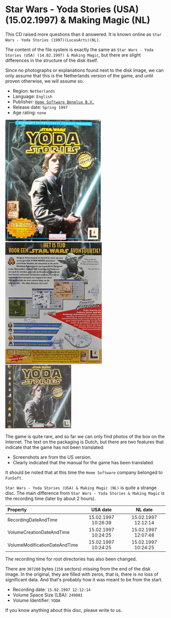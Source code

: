 Star Wars - Yoda Stories (USA) (15.02.1997) & Making Magic (NL)
===============================================================

This CD raised more questions than it answered.
It is known online as `Star Wars - Yoda Stories (1997)(LucasArts)(NL)`.

The content of the file system is exactly the same as `Star Wars - Yoda Stories (USA) (14.02.1997) & Making Magic`,
but there are slight differences in the structure of the disk itself.

Since no photographs or explanations found next to the disk image, we can only assume
that this is the Netherlands version of the game, and until proven otherwise, we will assume so.

* Region: `Netherlands`
* Language: `English`
* Publisher: [`Home Software Benelux B.V.`](http://web.archive.org/web/19981212025633/http://www.homesoft.nl/)
* Release date: `Spring 1997`
* Age rating: `none`

[![](images/cover/thumb/yoda-stories-netherlands-box-front.jpg)](images/cover/yoda-stories-netherlands-box-front.jpg)
[![](images/cover/thumb/yoda-stories-netherlands-box-back.jpg)](images/cover/yoda-stories-netherlands-box-back.jpg)
[![](images/cover/thumb/yoda-stories-netherlands-jewel-case-front.jpg)](images/cover/yoda-stories-netherlands-jewel-case-front.jpg)

The game is quite rare, and so far we can only find photos of the box on the Internet.
The text on the packaging is Dutch, but there are two features that indicate that the game has not been translated:

* Screenshots are from the US version.
* Clearly indicated that the manual for the game has been translated.

It should be noted that at this time the `Home Software` company belonged to `FunSoft`.

`Star Wars - Yoda Stories (USA) & Making Magic (NL)` is quite a strange disc.
The main difference from `Star Wars - Yoda Stories & Making Magic` is the recording time (later by about 2 hours).

| Property                      | USA date            | NL date             |
|:------------------------------|:-------------------:|:-------------------:|
| RecordingDateAndTime          | 15.02.1997 10:26:39 | 15.02.1997 12:12:14 |
| VolumeCreationDateAndTime     | 15.02.1997 10:24:25 | 15.02.1997 12:07:48 |
| VolumeModificationDateAndTime | 15.02.1997 10:24:25 | 15.02.1997 10:24:25 |

The recording time for root directories has also been changed.

There are `307200` bytes (`150` sectors) missing from the end of the disk image.
In the original, they are filled with zeros, that is, there is no loss of significant data.
And that's probably how it was meant to be from the start.

* Recording date: `15.02.1997 12:12:14`
* Volume Space Size (LBA): `249081`
* Volume Identifier: `YODA`

If you know anything about this disc, please write to us.
